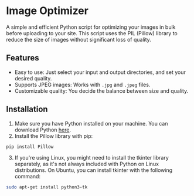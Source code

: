 # Image Optimizer

A simple and efficient Python script for optimizing your images in bulk before uploading to your site. This script uses the PIL (Pillow) library to reduce the size of images without significant loss of quality.

## Features

- Easy to use: Just select your input and output directories, and set your desired quality.
- Supports JPEG images: Works with `.jpg` and `.jpeg` files.
- Customizable quality: You decide the balance between size and quality.

## Installation

1. Make sure you have Python installed on your machine. You can download Python [here](https://www.python.org/downloads/).
2. Install the Pillow library with pip:

```bash
pip install Pillow
```
3. If you're using Linux, you might need to install the tkinter library separately, as it's not always included with Python on Linux distributions. On Ubuntu, you can install tkinter with the following command:

```bash
sudo apt-get install python3-tk
```

